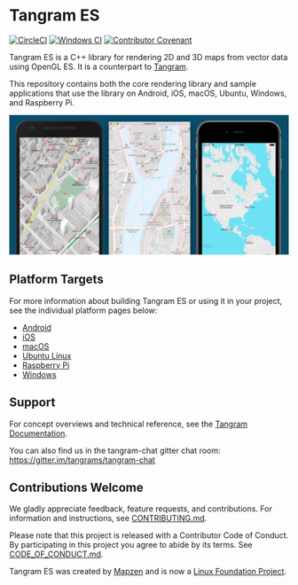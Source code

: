 Tangram ES
==========

[![CircleCI](https://circleci.com/gh/tangrams/tangram-es.svg?style=shield)](https://app.circleci.com/pipelines/github/tangrams/tangram-es)
[![Windows CI](https://github.com/tangrams/tangram-es/actions/workflows/windows.yml/badge.svg)](https://github.com/tangrams/tangram-es/actions/workflows/windows.yml)
[![Contributor Covenant](https://img.shields.io/badge/Contributor%20Covenant-v2.0%20adopted-ff69b4.svg)](CODE_OF_CONDUCT.md)

Tangram ES is a C++ library for rendering 2D and 3D maps from vector data using OpenGL ES. It is a counterpart to [Tangram](https://github.com/tangrams/tangram).

This repository contains both the core rendering library and sample applications that use the library on Android, iOS, macOS, Ubuntu, Windows, and Raspberry Pi.

![screenshot](images/screenshot.png)

## Platform Targets

For more information about building Tangram ES or using it in your project, see the individual platform pages below:

- [Android](platforms/android)
- [iOS](platforms/ios)
- [macOS](platforms/osx)
- [Ubuntu Linux](platforms/linux)
- [Raspberry Pi](platforms/rpi)
- [Windows](platforms/windows)

## Support

For concept overviews and technical reference, see the [Tangram Documentation](https://mapzen.com/documentation/tangram).

You can also find us in the tangram-chat gitter chat room: https://gitter.im/tangrams/tangram-chat

## Contributions Welcome

We gladly appreciate feedback, feature requests, and contributions. For information and instructions, see [CONTRIBUTING.md](CONTRIBUTING.md).

Please note that this project is released with a Contributor Code of Conduct. By participating in this project you agree to abide by its terms. See [CODE_OF_CONDUCT.md](CODE_OF_CONDUCT.md).

Tangram ES was created by [Mapzen](https://www.mapzen.com/) and is now a [Linux Foundation Project](https://www.linuxfoundation.org/press-release/2019/01/mapzen-open-source-data-and-software-for-real-time-mapping-applications-to-become-a-linux-foundation-project/).
